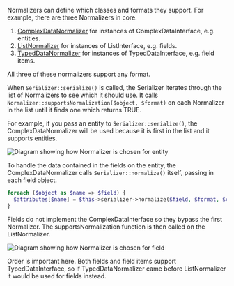 Normalizers can define which classes and formats they support. For example, there are three Normalizers in core.

1. [ComplexDataNormalizer](https://api.drupal.org/api/drupal/core%21modules%21serialization%21src%21Normalizer%21ComplexDataNormalizer.php/class/ComplexDataNormalizer/8.2.x) for instances of ComplexDataInterface, e.g. entities.
2. [ListNormalizer](http://drupalcode.org/project/drupal.git/blob/HEAD:/core/modules/serialization/lib/Drupal/serialization/Normalizer/ListNormalizer.php) for instances of ListInterface, e.g. fields.
3. [TypedDataNormalizer](http://drupalcode.org/project/drupal.git/blob/HEAD:/core/modules/serialization/lib/Drupal/serialization/Normalizer/TypedDataNormalizer.php) for instances of TypedDataInterface, e.g. field items.

All three of these normalizers support any format.

When `Serializer::serialize()` is called, the Serializer iterates through the list of Normalizers to see which it should use. It calls `Normalizer::supportsNormalization($object, $format)` on each Normalizer in the list until it finds one which returns TRUE.

For example, if you pass an entity to `Serializer::serialize()`, the ComplexDataNormalizer will be used because it is first in the list and it supports entities.

![Diagram showing how Normalizer is chosen for entity](https://www.drupal.org/files/supportsNormalization-entity_0.png)

To handle the data contained in the fields on the entity, the ComplexDataNormalizer calls `Serializer::normalize()` itself, passing in each field object.

```php
foreach ($object as $name => $field) {
  $attributes[$name] = $this->serializer->normalize($field, $format, $context);
}

```

Fields do not implement the ComplexDataInterface so they bypass the first Normalizer. The supportsNormalization function is then called on the ListNormalizer.

![Diagram showing how Normalizer is chosen for field](https://www.drupal.org/files/supportsNormalization-field.png)

Order is important here. Both fields and field items support TypedDataInterface, so if TypedDataNormalizer came before ListNormalizer it would be used for fields instead.